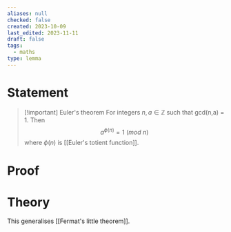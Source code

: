 ```yaml
---
aliases: null
checked: false
created: 2023-10-09
last_edited: 2023-11-11
draft: false
tags:
  - maths
type: lemma
---
```

# Statement

>[!important] Euler's theorem
>For integers $n,a \in \mathbb{Z}$ such that gcd(n,a) = 1. Then
>$$a^{\phi(n)} = 1 \ (mod \ n)$$
>where $\phi(n)$ is [[Euler's totient function]].

# Proof

# Theory

This generalises [[Fermat's little theorem]].
